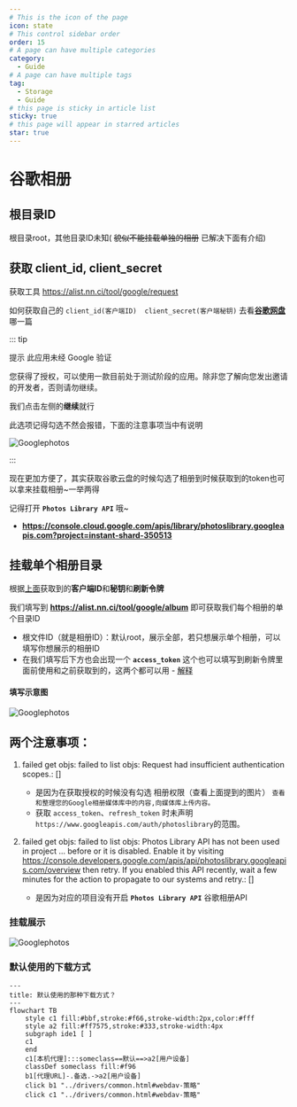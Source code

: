 ```yaml
---
# This is the icon of the page
icon: state
# This control sidebar order
order: 15
# A page can have multiple categories
category:
  - Guide
# A page can have multiple tags
tag:
  - Storage
  - Guide
# this page is sticky in article list
sticky: true
# this page will appear in starred articles
star: true
---
```


# 谷歌相册

## 根目录ID

根目录root，其他目录ID未知( ~~貌似不能挂载单独的相册~~ 已解决下面有介绍)



## 获取 client_id, client_secret

获取工具 https://alist.nn.ci/tool/google/request

如何获取自己的  `client_id(客户端ID)  client_secret(客户端秘钥)` 去看[**谷歌网盘**](./googledrive.md)哪一篇

::: tip 

提示 此应用未经 Google 验证

您获得了授权，可以使用一款目前处于测试阶段的应用。除非您了解向您发出邀请的开发者，否则请勿继续。

我们点击左侧的**继续**就行

此选项记得勾选不然会报错，下面的注意事项当中有说明

![Googlephotos](/img/drivers/google/Google-photos2.png)

:::

现在更加方便了，其实获取谷歌云盘的时候勾选了相册到时候获取到的token也可以拿来挂载相册~一举两得

记得打开 **`Photos Library API`** 哦~

- **https://console.cloud.google.com/apis/library/photoslibrary.googleapis.com?project=instant-shard-350513**



## 挂载单个相册目录

根据[上面](https://alist.nn.ci/tool/google/request)获取到的**客户端ID**和**秘钥**和**刷新令牌**

我们填写到 **https://alist.nn.ci/tool/google/album** 即可获取我们每个相册的单个目录ID

- 根文件ID（就是相册ID）：默认root，展示全部，若只想展示单个相册，可以填写你想展示的相册ID
- 在我们填写后下方也会出现一个 **`access_token`** 这个也可以填写到刷新令牌里面前使用和之前获取到的，这两个都可以用 - [解释](https://github.com/alist-org/alist/discussions/3264#discussioncomment-5051171) 

#### 填写示意图

![Googlephotos](/img/drivers/google/Google-photos3.png)



## 两个注意事项：

1. failed get objs: failed to list objs: Request had insufficient authentication scopes.: []
   - 是因为在获取授权的时候没有勾选 相册权限（查看上面提到的图片） `查看和整理您的Google相册媒体库中的内容,向媒体库上传内容。`
   - 获取 `access_token`、`refresh_token` 时未声明`https://www.googleapis.com/auth/photoslibrary`的范围。
   
2. failed get objs: failed to list objs: Photos Library API has not been used in project ... before or it is disabled. Enable it by visiting <https://console.developers.google.com/apis/api/photoslibrary.googleapis.com/overview> then retry. If you enabled this API recently, wait a few minutes for the action to propagate to our systems and retry.: []
   - 是因为对应的项目没有开启 **`Photos Library API`**  谷歌相册API

### 挂载展示

![Googlephotos](/img/drivers/google/Google-photosend.png)



### 默认使用的下载方式


```mermaid
---
title: 默认使用的那种下载方式？
---
flowchart TB
    style c1 fill:#bbf,stroke:#f66,stroke-width:2px,color:#fff
    style a2 fill:#ff7575,stroke:#333,stroke-width:4px
    subgraph ide1 [ ]
    c1
    end
    c1[本机代理]:::someclass==默认==>a2[用户设备]
    classDef someclass fill:#f96
    b1[代理URL]-.备选.->a2[用户设备]
    click b1 "../drivers/common.html#webdav-策略"
    click c1 "../drivers/common.html#webdav-策略"
```
